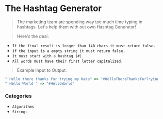 # The Hashtag Generator

> The marketing team are spending way too much time typing in hashtags.
> Let's help them with out own Hashtag Generator!

> Here's the deal:
* `If the final result is longer than 140 chars it must return false.`
* `If the input is a empty string it must return false.`
* `It must start with a hashtag (#).`
* `All words must have their first letter capitalized.`

> Example Input to Output:

```js
" Hello there thanks for trying my Kata" => "#HelloThereThanksForTryingMyKata"
" Hello World " => "#HelloWorld"
```

### Categories

* `Algorithms`
* `Strings`
